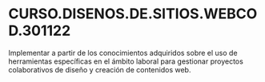 # CURSO.DISENOS.DE.SITIOS.WEBCOD.301122
Implementar a partir de los conocimientos adquiridos sobre el uso de herramientas específicas en el ámbito laboral para gestionar proyectos colaborativos de diseño y creación de contenidos web.
